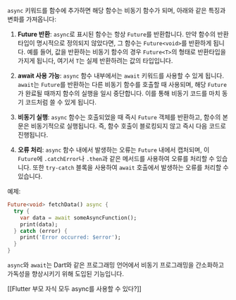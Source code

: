 `async` 키워드를 함수에 추가하면 해당 함수는 비동기 함수가 되며, 아래와 같은 특징과 변화를 가져옵니다:

1. **Future 반환**: `async`로 표시된 함수는 항상 `Future`를 반환합니다. 만약 함수의 반환 타입이 명시적으로 정의되지 않았다면, 그 함수는 `Future<void>`를 반환하게 됩니다. 예를 들어, 값을 반환하는 비동기 함수의 경우 `Future<T>`의 형태로 반환타입을 가지게 됩니다, 여기서 `T`는 실제 반환하려는 값의 타입입니다.

2. **await 사용 가능**: `async` 함수 내부에서는 `await` 키워드를 사용할 수 있게 됩니다. `await`는 `Future`를 반환하는 다른 비동기 함수를 호출할 때 사용되며, 해당 `Future`가 완료될 때까지 함수의 실행을 일시 중단합니다. 이를 통해 비동기 코드를 마치 동기 코드처럼 쓸 수 있게 됩니다.

3. **비동기 실행**: `async` 함수는 호출되었을 때 즉시 `Future` 객체를 반환하고, 함수의 본문은 비동기적으로 실행됩니다. 즉, 함수 호출이 블로킹되지 않고 즉시 다음 코드로 진행됩니다.

4. **오류 처리**: `async` 함수 내에서 발생하는 오류는 `Future` 내에서 캡처되며, 이 `Future`에 `.catchError`나 `.then`과 같은 메서드를 사용하여 오류를 처리할 수 있습니다. 또한 `try-catch` 블록을 사용하여 `await` 호출에서 발생하는 오류를 처리할 수 있습니다.

예제:
```dart
Future<void> fetchData() async {
  try {
    var data = await someAsyncFunction();
    print(data);
  } catch (error) {
    print('Error occurred: $error');
  }
}
```

`async`와 `await`는 Dart와 같은 프로그래밍 언어에서 비동기 프로그래밍을 간소화하고 가독성을 향상시키기 위해 도입된 기능입니다.

[[Flutter 부모 자식 모두 async를 사용할 수 있다?]]
